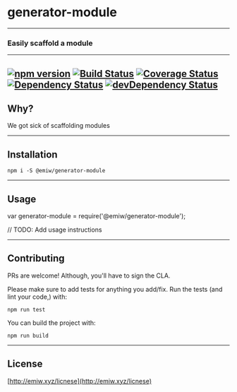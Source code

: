 # generator-module
---

### Easily scaffold a module

--- 
[![npm version](https://badge.fury.io/js/%40emiw%2Fgenerator-module.svg)](http://badge.fury.io/js/%40emiw%2Fgenerator-module) 
[![Build Status](https://travis-ci.org/emiw/generator-module.svg)](https://travis-ci.org/emiw/generator-module) 
[![Coverage Status](https://coveralls.io/repos/emiw/generator-module/badge.svg?branch=master&service=github)](https://coveralls.io/github/emiw/generator-module?branch=master)
[![Dependency Status](https://david-dm.org/emiw/generator-module.svg)](https://david-dm.org/emiw/generator-module) 
[![devDependency Status](https://david-dm.org/emiw/generator-module/dev-status.svg)](https://david-dm.org/emiw/generator-module#info=devDependencies)
---

## Why?

We got sick of scaffolding modules

---

## Installation

    npm i -S @emiw/generator-module


---

## Usage

   var generator-module = require('@emiw/generator-module');
   
   // TODO: Add usage instructions
   


---

## Contributing

PRs are welcome! Although, you'll have to sign the CLA.

Please make sure to add tests for anything you add/fix. Run the tests (and lint your code,) with:

    npm run test


You can build the project with:

    npm run build


---

## License

[http://emiw.xyz/licnese](http://emiw.xyz/licnese)


